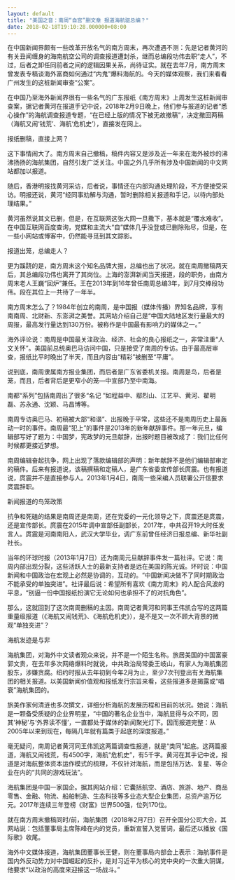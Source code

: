 ```yaml
---
layout: default
title: "美国之音：南周“自宫”删文章 报道海航驱总编？"
date: 2018-02-18T19:10:28.000000+08:00
---
```


在中国新闻界颇有一些改革开放名气的南方周末，再次遭遇不测：先是记者黄河的有关丑闻缠身的海南航空公司的调查报道遭封杀，继而总编段功伟去职“走人”，不过，后者之卸任同前者之间的逻辑因果关系，尚待证实。就在去年7月，南方周末曾发表专稿谈海外富商如何通过“内鬼”爆料海航的。今天的媒体观察，我们来看看广州发生的这桩新闻审查“公案”。

在中国乃至海外新闻界很有一些名气的广东报纸《南方周末》上周发生这桩新闻审查案，据记者黄河在报道手记中说，2018年2月9日晚上，他们参与报道的记者“悉心操作”的海航调查报道专题，“在已经上版的情况下被无故撤稿”，决定撤回两稿（海航又闹‘钱荒’、海航‘危机史’），直接发在网上。

报纸删稿，直接上网？

这下事情闹大了。南方周末自己撤稿，稿件内容又是涉及近一年来在海外被炒的沸沸扬扬的海航集团，自然引发广泛关注。中国之外几乎所有涉及中国新闻的中文网站都加以报道。

随后，香港明报找黄河采访，后者说，事情还在内部沟通处理阶段，不方便接受采访。明报还说，黄河“经同事劝解与沟通，暂时删除相关报道和手记，以待内部处理结果。”

黄河虽然说其文已删，但是，在互联网这张大网一旦撒下，基本就是“覆水难收”。在中国互联网百度查询，党媒和主流大“自”媒体几乎没登或已删除殆尽，但是，在一些小网站或博客中，仍然能寻觅到其文踪影。

报道出笼，总编走人？

更为蹊跷的是，南方周末这个知名品牌大报，总编也出了状况。就在南周撤稿两天后，其总编段功伟也离开了其岗位。上海的澎湃新闻当天报道，段的职务，由南方周末老人王巍“回炉”兼任。王在2013年到16年曾任南周总编3年，到7月交棒段功伟。段在其位上一共待了一年半。

南方周末怎么了？1984年创立的南周，是中国报（媒体传播）界知名品牌，享有南南周、北财新、东澎湃之美誉。其网站介绍自己是“中国大陆地区发行量最大的周报，最高发行量达到130万份。被称作是中国最有影响力的媒体之一。”

海外评论说：南周是中国最关注政治、经济、社会的良心报纸之一，非常注重“人文关怀”。美国前总统奥巴马访问中国，只是接受了南周的专访。由于最高层审查，报纸比平时晚出了半天，而且内容由“精彩”被删至“平庸”。

说到底，南周隶属南方报业集团，而后者是广东省委机关报。南周是鸟，后者是笼，而且，后者背后是更窄小的笼—中宣部乃至中南海。

南都“系列”包括南周出了很多“名记 ”如程益中、鄢烈山、江艺平、黄河、翟明磊、苏永通、沈颖、马昌博等。

南周专访奥巴马、初稿被大部“和谐”、出报晚于平常，这些还不是南周历史上最轰动一时的事件。南周最“犯上”的事件是2013年的新年献辞事件。那一年元旦，编辑部写好了题为：中国梦，宪政梦的元旦献辞，出报时题目被改成了：我们比任何时候都更接近梦想。

南周编辑奋起抗争，网上出现了落款编辑部的声明：新年献辞不是他们编辑部审定的稿件。后来有报道说，该稿撰稿和定稿人，是广东省委宣传部长庹震。也有报道说，庹震并不是直接参与人。2013年1月4日，南周一些采编人员联署公开信要求庹震辞职。

新闻报道的鸟笼政策

抗争和死磕的结果是南周还是南周，还在党委的一元化领导之下，庹震还是庹震，还是宣传部长。庹震在2015年调中宣部任副部长，2017年，中共召开19大时任发言人。庹震是河南南阳人，武汉大学毕业，调广东前曾任经济日报总编、新华社副社长。

当年的环球时报（2013年1月7日）还为南周元旦献辞事件发一篇社评。它说：南周内部出现分裂，这些活跃人士的最新支持者是远在美国的陈光诚。环时说：中国新闻和中国政治在宏观上必然是协调的，互动的。“中国新闻决做不了同时期政治不能承受的单独突进”。社评最后说：希望所有喜欢《南方周末》的人配合风波的平息，“别逼一份中国报纸扮演它无论如何也承担不了的对抗角色”。

那么，这就回到了这次南周删稿的主因。南周记者黄河和同事王伟凯合写的这两篇重量级报道（《海航又闹钱荒》、《海航危机史》），是不是又一次不顾大背景的微观“单独突进”？

海航发迹是与非

海航集团，对海外中文读者观众来说，并不是一个陌生名称。旅居美国的中国富豪郭文贵，在去年多次网络爆料时就说，中共政治局常委王岐山，有家人为海航集团股东，涉嫌贪腐。纽约时报从去年初到今年2月为止，至少7次刊登出有关海航集团的相关报道。以美国新闻价值观和报纸发行宗旨来看，这些报道多是揭露或“唱衰”海航集团的。

旅美作家何清涟也多次撰文，详细分析海航的发展历程和目前的状况。她说：海航是一颗备受质疑的企业界明星，“中国的著名企业当中，海航显得与众不同，因其‘神秘’与‘外界读不懂’，一直都处于媒体的新闻聚光灯下。因而报道完整：从2005年以来到现在，每隔几年就有篇类于起底的深度报道。”

毫无疑问，南周记者黄河同王伟凯这两篇调查性报道，就是“类同”起底。这两篇报道，海航又闹钱荒，有4500字，海航“危机史”，有5千字。黄河在其手记中说，报道是对海航整体资本运作模式的梳理，不仅针对海航，而是包括万达、复星、等企业在内的“共同的游戏玩法”。

海航集团是中国一家国企。据其网站介绍：它囊括航空、酒店、旅游、地产、商品零售、金融、物流、船舶制造、生态科技等多业态大型企业集团，总资产逾万亿元。2017年连续三年登榜《财富》世界500强，位列170位。

就在南方周末撤稿同时/前，海航集团（2018年2月7日）召开全国分公司大会，其网站说：包括董事局主席陈峰在内的党员，重新宣誓入党誓词，最后还以播放《国际歌》收尾。

海外中文媒体报道，海航集团董事长王健，则在董事局内部会上表示：海航事件是国内外反动势力对中国崛起的反扑，是对习近平为核心的党中央的一次重大阴谋，他要求“以政治的高度来迎接这一场战斗。”

